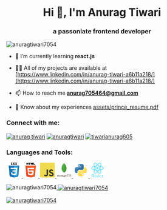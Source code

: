 <h1 align="center">Hi 👋, I'm Anurag Tiwari</h1>
<h3 align="center">a passoniate frontend developer</h3>

<p align="left"> <img src="https://komarev.com/ghpvc/?username=anuragtiwari7054&label=Profile%20views&color=0e75b6&style=flat" alt="anuragtiwari7054" /> </p>

- 🌱 I’m currently learning **react.js**

- 👨‍💻 All of my projects are available at [https://www.linkedin.com/in/anurag-tiwari-a6b11a218/](https://www.linkedin.com/in/anurag-tiwari-a6b11a218/)

- 📫 How to reach me **anurag705464@gmail.com**

- 📄 Know about my experiences [assets/prince_resume.pdf](assets/prince_resume.pdf)

<h3 align="left">Connect with me:</h3>
<p align="left">
<a href="https://linkedin.com/in/anurag tiwari" target="blank"><img align="center" src="https://raw.githubusercontent.com/rahuldkjain/github-profile-readme-generator/master/src/images/icons/Social/linked-in-alt.svg" alt="anurag tiwari" height="30" width="40" /></a>
<a href="https://fb.com/anuragtiwari" target="blank"><img align="center" src="https://raw.githubusercontent.com/rahuldkjain/github-profile-readme-generator/master/src/images/icons/Social/facebook.svg" alt="anuragtiwari" height="30" width="40" /></a>
<a href="https://instagram.com/tiwarianurag605" target="blank"><img align="center" src="https://raw.githubusercontent.com/rahuldkjain/github-profile-readme-generator/master/src/images/icons/Social/instagram.svg" alt="tiwarianurag605" height="30" width="40" /></a>
</p>

<h3 align="left">Languages and Tools:</h3>
<p align="left"> <a href="https://www.w3schools.com/css/" target="_blank" rel="noreferrer"> <img src="https://raw.githubusercontent.com/devicons/devicon/master/icons/css3/css3-original-wordmark.svg" alt="css3" width="40" height="40"/> </a> <a href="https://www.w3.org/html/" target="_blank" rel="noreferrer"> <img src="https://raw.githubusercontent.com/devicons/devicon/master/icons/html5/html5-original-wordmark.svg" alt="html5" width="40" height="40"/> </a> <a href="https://developer.mozilla.org/en-US/docs/Web/JavaScript" target="_blank" rel="noreferrer"> <img src="https://raw.githubusercontent.com/devicons/devicon/master/icons/javascript/javascript-original.svg" alt="javascript" width="40" height="40"/> </a> <a href="https://www.mongodb.com/" target="_blank" rel="noreferrer"> <img src="https://raw.githubusercontent.com/devicons/devicon/master/icons/mongodb/mongodb-original-wordmark.svg" alt="mongodb" width="40" height="40"/> </a> <a href="https://www.python.org" target="_blank" rel="noreferrer"> <img src="https://raw.githubusercontent.com/devicons/devicon/master/icons/python/python-original.svg" alt="python" width="40" height="40"/> </a> <a href="https://reactjs.org/" target="_blank" rel="noreferrer"> <img src="https://raw.githubusercontent.com/devicons/devicon/master/icons/react/react-original-wordmark.svg" alt="react" width="40" height="40"/> </a> <a href="https://spring.io/" target="_blank" rel="noreferrer"> 
<p><img align="left" src="https://github-readme-stats.vercel.app/api/top-langs?username=anuragtiwari7054&show_icons=true&locale=en&layout=compact" alt="anuragtiwari7054" /></p>

<p>&nbsp;<img align="center" src="https://github-readme-stats.vercel.app/api?username=anuragtiwari7054&show_icons=true&locale=en" alt="anuragtiwari7054" /></p>

<p><img align="center" src="https://github-readme-streak-stats.herokuapp.com/?user=anuragtiwari7054&" alt="anuragtiwari7054" /></p>
